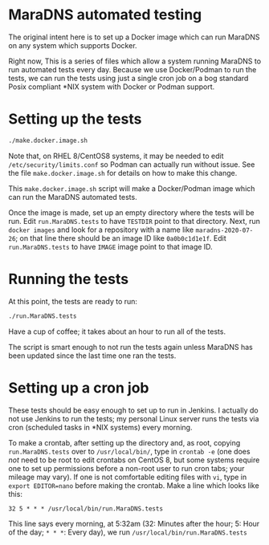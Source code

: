 # MaraDNS automated testing

The original intent here is to set up a Docker image which can
run MaraDNS on any system which supports Docker.

Right now, This is a series of files which allow a system running 
MaraDNS to run automated tests every day.  Because we use 
Docker/Podman to run the tests, we can run the tests using just a 
single cron job on a bog standard Posix compliant *NIX system 
with Docker or Podman support.

# Setting up the tests

```bash
./make.docker.image.sh
```

Note that, on RHEL 8/CentOS8 systems, it may be needed to edit
`/etc/security/limits.conf` so Podman can actually run without
issue.  See the file `make.docker.image.sh` for details on
how to make this change.

This `make.docker.image.sh` script will make a Docker/Podman image
which can run the MaraDNS automated tests.

Once the image is made, set up an empty directory where the tests
will be run.  Edit `run.MaraDNS.tests` to have `TESTDIR` point
to that directory.  Next, run `docker images` and look for a
repository with a name like `maradns-2020-07-26`; on that
line there should be an image ID like `0a0b0c1d1e1f`.  Edit
`run.MaraDNS.tests` to have `IMAGE` image point to that image ID.

# Running the tests

At this point, the tests are ready to run:

```bash
./run.MaraDNS.tests
```

Have a cup of coffee; it takes about an hour to run all of the
tests.

The script is smart enough to not run the tests again unless
MaraDNS has been updated since the last time one ran the tests.

# Setting up a cron job

These tests should be easy enough to set up to run in Jenkins.
I actually do not use Jenkins to run the tests; my personal Linux
server runs the tests via cron (scheduled tasks in *NIX systems) 
every morning.

To make a crontab, after setting up the directory and, as root, 
copying `run.MaraDNS.tests` over to `/usr/local/bin/`, type in 
`crontab -e` (one does *not* need to be root to edit crontabs on 
CentOS 8, but some systems require one to set up permissions before
a non-root user to run cron tabs; your mileage may vary).  If one is 
not comfortable editing files with `vi`, type in `export EDITOR=nano` 
before making the crontab.  Make a line which looks like this:

```
32 5 * * * /usr/local/bin/run.MaraDNS.tests
```

This line says every morning, at 5:32am (32: Minutes after the hour;
5: Hour of the day; `* * *`: Every day), we run 
`/usr/local/bin/run.MaraDNS.tests`

